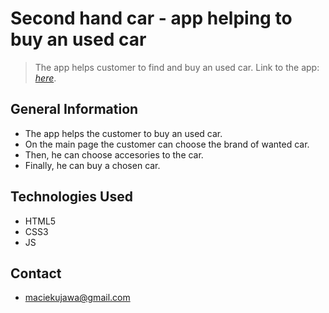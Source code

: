 # Second hand car - app helping to buy an used car
> The app helps customer to find and buy an used car.
> Link to the app: [_here_](https://www.example.com). 


## General Information
- The app helps the customer to buy an used car.
- On the main page the customer can choose the brand of wanted car.
- Then, he can choose accesories to the car.
- Finally, he can buy a chosen car.


## Technologies Used
- HTML5
- CSS3
- JS

## Contact
- maciekujawa@gmail.com
